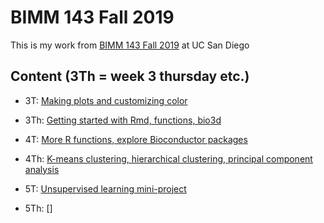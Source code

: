 # BIMM 143 Fall 2019
This is my work from [BIMM 143 Fall 2019](https://bioboot.github.io/bimm143_F19/) at UC San Diego

## Content (3Th = week 3 thursday etc.)

- 3T: [Making plots and customizing color](https://github.com/kcauwenb/bimm143/blob/master/3T/3T.R)

- 3Th: [Getting started with Rmd, functions, bio3d](https://github.com/kcauwenb/bimm143/blob/master/3Th/3Th.md)

- 4T: [More R functions, explore Bioconductor packages](https://github.com/kcauwenb/bimm143/blob/master/4T/4T.md)

- 4Th: [K-means clustering, hierarchical clustering, principal component analysis](https://github.com/kcauwenb/bimm143/blob/master/4Th/4Th.md)

- 5T: [Unsupervised learning mini-project](https://github.com/kcauwenb/bimm143/blob/master/5T/5T.md)

- 5Th: []
